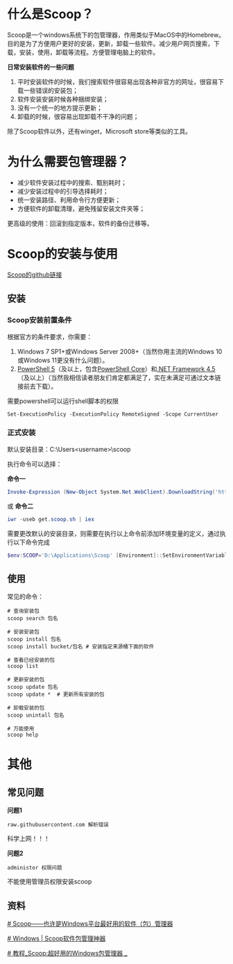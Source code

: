 # 什么是Scoop？
Scoop是一个windows系统下的包管理器，作用类似于MacOS中的Homebrew。目的是为了方便用户更好的安装，更新，卸载一些软件。减少用户网页搜索，下载，安装，使用，卸载等流程。方便管理电脑上的软件。

**日常安装软件的一些问题**
1. 平时安装软件的时候，我们搜索软件很容易出现各种非官方的网址，很容易下载一些错误的安装包；
2. 软件安装安装时候各种捆绑安装；
3. 没有一个统一的地方提示更新；
4. 卸载的时候，很容易出现卸载不干净的问题；

除了Scoop软件以外，还有winget，Microsoft store等类似的工具。

# 为什么需要包管理器？

- 减少软件安装过程中的搜索、甄别耗时；
- 减少安装过程中的引导选择耗时；
- 统一安装路径、利用命令行方便更新；
- 方便软件的卸载清理，避免残留安装文件夹等；

更高级的使用：回滚到指定版本，软件的备份迁移等。

# Scoop的安装与使用
[Scoop的github链接](https://github.com/ScoopInstaller/Scoop)

## 安装
### Scoop安装前置条件

根据官方的条件要求，你需要：

1.  Windows 7 SP1+或Windows Server 2008+（当然你用主流的Windows 10或Windows 11更没有什么问题）。
2.  [PowerShell 5](https://link.zhihu.com/?target=https%3A//www.microsoft.com/en-us/download/details.aspx%3Fid%3D54616)（及以上，包含[PowerShell Core](https://link.zhihu.com/?target=https%3A//docs.microsoft.com/en-us/powershell/scripting/install/installing-powershell-on-windows%3Fview%3Dpowershell-7.2%26viewFallbackFrom%3Dpowershell-6)）和[.NET Framework 4.5](https://link.zhihu.com/?target=https%3A//docs.microsoft.com/en-us/powershell/scripting/install/installing-powershell-on-windows%3Fview%3Dpowershell-7.2%26viewFallbackFrom%3Dpowershell-6)（及以上）（当然我相信读者朋友们肯定都满足了，实在未满足可通过文本链接前去下载）。

需要powershell可以运行shell脚本的权限

```shell
Set-ExecutionPolicy -ExecutionPolicy RemoteSigned -Scope CurrentUser
```

### 正式安装
默认安装目录：C:\Users\<username>\scoop

执行命令可以选择：

**命令一**
```powershell
Invoke-Expression (New-Object System.Net.WebClient).DownloadString('https://get.scoop.sh')
```
或
**命令二**
```powershell
iwr -useb get.scoop.sh | iex
```

需要更改默认的安装目录，则需要在执行以上命令前添加环境变量的定义，通过执行以下命令完成
```powershell
$env:SCOOP='D:\Applications\Scoop' [Environment]::SetEnvironmentVariable('SCOOP', $env:SCOOP, 'User')
```
## 使用
常见的命令：

```shell
# 查询安装包
scoop search 包名

# 安装安装包
scoop install 包名
scoop install bucket/包名 # 安装指定来源桶下面的软件

# 查看已经安装的包
scoop list 

# 更新安装的包
scoop update 包名
scoop update *  # 更新所有安装的包

# 卸载安装的包
scoop unintall 包名

# 万能使用
scoop help
```

# 其他

## 常见问题
**问题1**
```
raw.githubusercontent.com 解析错误
```
科学上网！！！

**问题2**
```
administor 权限问题
```
不能使用管理员权限安装scoop

## 资料

[# Scoop——也许是Windows平台最好用的软件（包）管理器](https://zhuanlan.zhihu.com/p/463284082)

[# Windows | Scoop软件包管理神器](https://www.limufang.com/post/569.html)

[# 教程_Scoop:超好用的Windows包管理器 _](https://www.cnblogs.com/Edge-coordinates/p/15130184.html#%E5%89%8D%E8%A8%80)